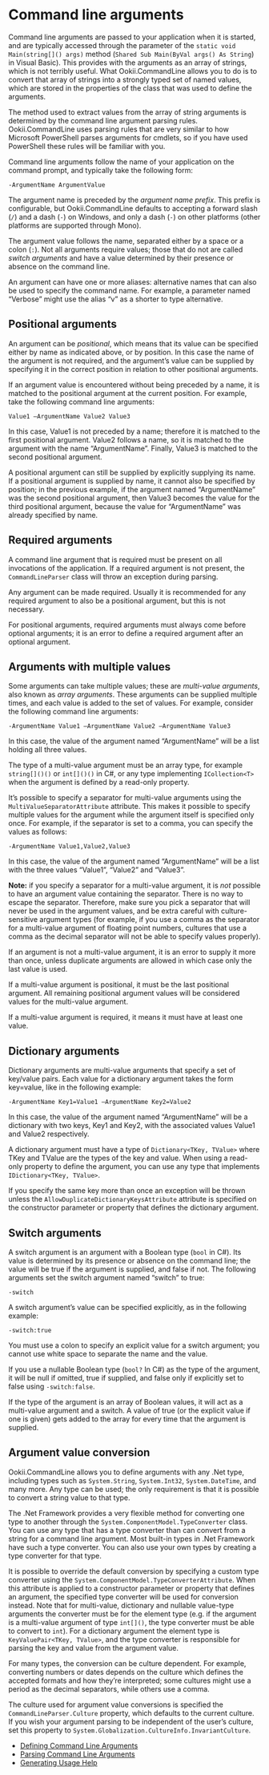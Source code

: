 # Command line arguments

Command line arguments are passed to your application when it is started, and are typically accessed through the parameter of the `static void Main(string[]() args)` method (`Shared Sub Main(ByVal args() As String`) in Visual Basic). This provides with the arguments as an array of strings, which is not terribly useful. What Ookii.CommandLine allows you to do is to convert that array of strings into a strongly typed set of named values, which are stored in the properties of the class that was used to define the arguments.

The method used to extract values from the array of string arguments is determined by the command line argument parsing rules. Ookii.CommandLine uses parsing rules that are very similar to how Microsoft PowerShell parses arguments for cmdlets, so if you have used PowerShell these rules will be familiar with you.

Command line arguments follow the name of your application on the command prompt, and typically take the following form:

    -ArgumentName ArgumentValue

The argument name is preceded by the _argument name prefix_. This prefix is configurable, but Ookii.CommandLine defaults to accepting a forward slash (`/`) and a dash (`-`) on Windows, and only a dash (`-`) on other platforms (other platforms are supported through Mono).

The argument value follows the name, separated either by a space or a colon (`:`). Not all arguments require values; those that do not are called _switch arguments_ and have a value determined by their presence or absence on the command line.

An argument can have one or more aliases: alternative names that can also be used to specify the command name. For example, a parameter named “Verbose” might use the alias “v” as a shorter to type alternative.

## Positional arguments

An argument can be _positional_, which means that its value can be specified either by name as indicated above, or by position. In this case the name of the argument is not required, and the argument’s value can be supplied by specifying it in the correct position in relation to other positional arguments.

If an argument value is encountered without being preceded by a name, it is matched to the positional argument at the current position. For example, take the following command line arguments:

    Value1 –ArgumentName Value2 Value3

In this case, Value1 is not preceded by a name; therefore it is matched to the first positional argument. Value2 follows a name, so it is matched to the argument with the name “ArgumentName”. Finally, Value3 is matched to the second positional argument.

A positional argument can still be supplied by explicitly supplying its name. If a positional argument is supplied by name, it cannot also be specified by position; in the previous example, if the argument named “ArgumentName” was the second positional argument, then Value3 becomes the value for the third positional argument, because the value for “ArgumentName” was already specified by name.

## Required arguments

A command line argument that is required must be present on all invocations of the application. If a required argument is not present, the `CommandLineParser` class will throw an exception during parsing.

Any argument can be made required. Usually it is recommended for any required argument to also be a positional argument, but this is not necessary.

For positional arguments, required arguments must always come before optional arguments; it is an error to define a required argument after an optional argument.

## Arguments with multiple values

Some arguments can take multiple values; these are _multi-value arguments_, also known as _array arguments_. These arguments can be supplied multiple times, and each value is added to the set of values. For example, consider the following command line arguments:

    -ArgumentName Value1 –ArgumentName Value2 –ArgumentName Value3

In this case, the value of the argument named “ArgumentName” will be a list holding all three values.

The type of a multi-value argument must be an array type, for example `string[]()()` or `int[]()()` in C#, or any type implementing `ICollection<T>` when the argument is defined by a read-only property.

It’s possible to specify a separator for multi-value arguments using the `MultiValueSeparatorAttribute` attribute. This makes it possible to specify multiple values for the argument while the argument itself is specified only once. For example, if the separator is set to a comma, you can specify the values as follows:

    -ArgumentName Value1,Value2,Value3

In this case, the value of the argument named “ArgumentName” will be a list with the three values “Value1”, “Value2” and “Value3”.

**Note:** if you specify a separator for a multi-value argument, it is _not_ possible to have an argument value containing the separator. There is no way to escape the separator. Therefore, make sure you pick a separator that will never be used in the argument values, and be extra careful with culture-sensitive argument types (for example, if you use a comma as the separator for a multi-value argument of floating point numbers, cultures that use a comma as the decimal separator will not be able to specify values properly).

If an argument is not a multi-value argument, it is an error to supply it more than once, unless duplicate arguments are allowed in which case only the last value is used.

If a multi-value argument is positional, it must be the last positional argument. All remaining positional argument values will be considered values for the multi-value argument.

If a multi-value argument is required, it means it must have at least one value.

## Dictionary arguments

Dictionary arguments are multi-value arguments that specify a set of key/value pairs. Each value for a dictionary argument takes the form key=value, like in the following example:

    -ArgumentName Key1=Value1 –ArgumentName Key2=Value2

In this case, the value of the argument named “ArgumentName” will be a dictionary with two keys, Key1 and Key2, with the associated values Value1 and Value2 respectively.

A dictionary argument must have a type of `Dictionary<TKey, TValue>` where TKey and TValue are the types of the key and value. When using a read-only property to define the argument, you can use any type that implements `IDictionary<TKey, TValue>`.

If you specify the same key more than once an exception will be thrown unless the `AllowDuplicateDictionaryKeysAttribute` attribute is specified on the constructor parameter or property that defines the dictionary argument.

## Switch arguments

A switch argument is an argument with a Boolean type (`bool` in C#). Its value is determined by its presence or absence on the command line; the value will be true if the argument is supplied, and false if not. The following arguments set the switch argument named “switch” to true:

    -switch

A switch argument’s value can be specified explicitly, as in the following example:

    -switch:true

You must use a colon to specify an explicit value for a switch argument; you cannot use white space to separate the name and the value.

If you use a nullable Boolean type (`bool?` In C#) as the type of the argument, it will be null if omitted, true if supplied, and false only if explicitly set to false using `-switch:false`.

If the type of the argument is an array of Boolean values, it will act as a multi-value argument and a switch. A value of true (or the explicit value if one is given) gets added to the array for every time that the argument is supplied.

## Argument value conversion

Ookii.CommandLine allows you to define arguments with any .Net type, including types such as `System.String`, `System.Int32`, `System.DateTime`, and many more. Any type can be used; the only requirement is that it is possible to convert a string value to that type.

The .Net Framework provides a very flexible method for converting one type to another through the `System.ComponentModel.TypeConverter` class. You can use any type that has a type converter than can convert from a string for a command line argument. Most built-in types in .Net Framework have such a type converter. You can also use your own types by creating a type converter for that type.

It is possible to override the default conversion by specifying a custom type converter using the `System.ComponentModel.TypeConverterAttribute`. When this attribute is applied to a constructor parameter or property that defines an argument, the specified type converter will be used for conversion instead. Note that for multi-value, dictionary and nullable value-type arguments the converter must be for the element type (e.g. if the argument is a multi-value argument of type `int[]()`, the type converter must be able to convert to `int`). For a dictionary argument the element type is `KeyValuePair<TKey, TValue>`, and the type converter is responsible for parsing the key and value from the argument value.

For many types, the conversion can be culture dependent. For example, converting numbers or dates depends on the culture which defines the accepted formats and how they’re interpreted; some cultures might use a period as the decimal separators, while others use a comma.

The culture used for argument value conversions is specified the `CommandLineParser.Culture` property, which defaults to the current culture. If you wish your argument parsing to be independent of the user’s culture, set this property to `System.Globalization.CultureInfo.InvariantCulture`.

* [Defining Command Line Arguments](Defining%20Command%20Line%20Arguments.md)
* [Parsing Command Line Arguments](Parsing%20Command%20Line%20Arguments.md)
* [Generating Usage Help](Generating%20Usage%20Help.md)
